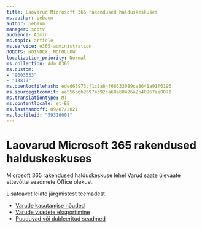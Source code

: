 ```yaml
---
title: Laovarud Microsoft 365 rakendused halduskeskuses
ms.author: pebaum
author: pebaum
manager: scotv
audience: Admin
ms.topic: article
ms.service: o365-administration
ROBOTS: NOINDEX, NOFOLLOW
localization_priority: Normal
ms.collection: Adm_O365
ms.custom:
- "9003533"
- "13813"
ms.openlocfilehash: eded65973cf1c8a64f66633089ca8641a91f6196
ms.sourcegitcommit: ae556b6b26974392ca68a68426a2b40967ae0071
ms.translationtype: MT
ms.contentlocale: et-EE
ms.lasthandoff: 09/07/2021
ms.locfileid: "59316001"
---
```

# <a name="inventory-in-microsoft-365-apps-admin-center"></a>Laovarud Microsoft 365 rakendused halduskeskuses

Microsoft 365 rakendused [](https://docs.microsoft.com/deployoffice/admincenter/inventory) halduskeskuse lehel Varud saate ülevaate ettevõtte seadmete Office olekust. 

Lisateavet leiate järgmistest teemadest.

- [Varude kasutamise nõuded](https://docs.microsoft.com/deployoffice/admincenter/inventory#requirements-for-using-inventory)
- [Varude vaadete eksportimine](https://docs.microsoft.com/deployoffice/admincenter/inventory#export-inventory-views)
- [Puuduvad või dubleeritud seadmed](https://docs.microsoft.com/deployoffice/admincenter/inventory#missing-or-duplicate-devices)
